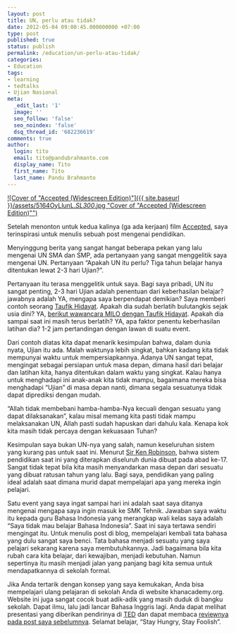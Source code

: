 ```yaml
---
layout: post
title: UN, perlu atau tidak?
date: 2012-05-04 09:00:45.000000000 +07:00
type: post
published: true
status: publish
permalink: /education/un-perlu-atau-tidak/
categories:
- Education
tags:
- learning
- tedtalks
- Ujian Nasional
meta:
  _edit_last: '1'
  image: ''
  seo_follow: 'false'
  seo_noindex: 'false'
  dsq_thread_id: '682236619'
comments: true
author:
  login: tito
  email: tito@pandubrahmanto.com
  display_name: Tito
  first_name: Tito
  last_name: Pandu Brahmanto
---
```

[![Cover of "Accepted (Widescreen Edition)"]({{ site.baseurl }}/assets/5164OyLlunL._SL300_.jpg "Cover of "Accepted (Widescreen Edition)"")](http://www.amazon.com/Accepted-Widescreen-Justin-Long/dp/B000IZJZIU%3FSubscriptionId%3D0G81C5DAZ03ZR9WH9X82%26tag%3Dzem-20%26linkCode%3Dxm2%26camp%3D2025%26creative%3D165953%26creativeASIN%3DB000IZJZIU)

Setelah menonton untuk kedua kalinya (ga ada kerjaan) film [Accepted](http://en.wikipedia.org/wiki/Accepted "Accepted "), saya terinspirasi untuk menulis sebuah post mengenai pendidikan.

Menyinggung berita yang sangat hangat beberapa pekan yang lalu mengenai UN SMA dan SMP, ada pertanyaan yang sangat menggelitik saya mengenai UN. Pertanyaan “Apakah UN itu perlu? Tiga tahun belajar hanya ditentukan lewat 2-3 hari Ujian?”.

Pertanyaan itu terasa menggelitik untuk saya. Bagi saya pribadi, UN itu sangat penting, 2-3 hari Ujian adalah penentuan dari keberhasilan belajar? jawabnya adalah YA, mengapa saya berpendapat demikian? Saya memberi contoh seorang [Taufik Hidayat](http://en.wikipedia.org/wiki/Taufik_Hidayat "Taufik Hidayat"). Apakah dia sudah berlatih bulutangkis sejak usia dini? YA, [berikut wawancara MILO dengan Taufik Hidayat](https://www2.sahabatnestle.co.id/milo/cerita-sang-juara-detail-taufik.aspx "Wawancara MILO dengan Taufik Hidayat"). Apakah dia sampai saat ini masih terus berlatih? YA, apa faktor penentu keberhasilan latihan dia? 1-2 jam pertandingan dengan lawan di suatu event.

Dari contoh diatas kita dapat menarik kesimpulan bahwa, dalam dunia nyata, Ujian itu ada. Malah waktunya lebih singkat, bahkan kadang kita tidak mempunyai waktu untuk mempersiapkannya. Adanya UN sangat tepat, mengingat sebagai persiapan untuk masa depan, dimana hasil dari belajar dan latihan kita, hanya ditentukan dalam waktu yang singkat. Kalau hanya untuk menghadapi ini anak-anak kita tidak mampu, bagaimana mereka bisa menghadapi “Ujian” di masa depan nanti, dimana segala sesuatunya tidak dapat diprediksi dengan mudah.

“Allah tidak membebani hamba-hamba-Nya kecuali dengan sesuatu yang dapat dilaksanakan”, kalau misal memang kita pasti tidak mampu melaksanakan UN, Allah pasti sudah hapuskan dari dahulu kala. Kenapa kok kita masih tidak percaya dengan kekuasaan Tuhan?

Kesimpulan saya bukan UN-nya yang salah, namun keseluruhan sistem yang kurang pas untuk saat ini. Menurut [Sir Ken Robinson](http://www.sirkenrobinson.com/ "Sir Ken Robinson"), bahwa sistem pendidikan saat ini yang diterapkan diseluruh dunia dibuat pada abad ke-17\. Sangat tidak tepat bila kita masih menyandarkan masa depan dari sesuatu yang dibuat ratusan tahun yang lalu. Bagi saya, pendidikan yang paling ideal adalah saat dimana murid dapat mempelajari apa yang mereka ingin pelajari.

Satu event yang saya ingat sampai hari ini adalah saat saya ditanya mengenai mengapa saya ingin masuk ke SMK Tehnik. Jawaban saya waktu itu kepada guru Bahasa Indonesia yang merangkap wali kelas saya adalah “Saya tidak mau belajar Bahasa Indonesia”. Saat ini saya tertawa sendiri mengingat itu. Untuk menulis post di blog, mempelajari kembali tata bahasa yang dulu sangat saya benci. Tata bahasa menjadi sesuatu yang saya pelajari sekarang karena saya membutuhkannya. Jadi bagaimana bila kita rubah cara kita belajar, dari kewajiban, menjadi kebutuhan. Namun sepertinya itu masih menjadi jalan yang panjang bagi kita semua untuk mendapatkannya di sekolah formal.

Jika Anda tertarik dengan konsep yang saya kemukakan, Anda bisa mempelajari ulang pelajaran di sekolah Anda di website khanacademy.org. Website ini juga sangat cocok buat adik-adik yang masih duduk di bangku sekolah. Dapat ilmu, lalu jadi lancar Bahasa Inggris lagi. Anda dapat melihat presentasi yang diberikan pendirinya di [TED](http://www.ted.com "TED (conference)") dan dapat membaca [reviewnya pada post saya sebelumnya](http://tito.pandubrahmanto.com/education/tedtalk-favorit-saya-salman-khan/ "TED Talks Salman Khan"). Selamat belajar, “Stay Hungry, Stay Foolish”.
